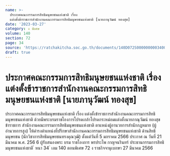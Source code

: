 ```yaml
---
name: >-
  ประกาศคณะกรรมการสิทธิมนุษยชนแห่งชาติ เรื่อง
  แต่งตั้งข้าราชการสำนักงานคณะกรรมการสิทธิมนุษยชนแห่งชาติ [นายภานุวัฒน์ ทองสุข]
date: '2023-03-27'
category: ง พิเศษ
volume: 140
section: 72
page: 34
source: 'https://ratchakitcha.soc.go.th/documents/140D072S0000000003400.pdf'
draft: true
---
```


# ประกาศคณะกรรมการสิทธิมนุษยชนแห่งชาติ เรื่อง แต่งตั้งข้าราชการสำนักงานคณะกรรมการสิทธิมนุษยชนแห่งชาติ [นายภานุวัฒน์ ทองสุข]

ประกาศคณะกรรมการสิทธิมนุษยชนแห่งชาติ เรื่อง แต่งตั้งข้าราชการสำนักงานคณะกรรมการสิทธิมนุษยชนแห่งชาติ ด้วยมีพระบรมราชโองการโปรดเกล้าโปรดกระหม่อมแต่งตั้งนายภาณุวัฒน์ ทองสุข ข้าราชการ สำนักงานคณะกรรมการสิทธิมนุษยชนแห่งชาติ ตาแหน่งผู้อานวยการสำนักกฎหมาย (ผู้อำนวยการสูง) ให้ดำรงตำแหน่งที่ปรึกษาสำนักงานคณะกรรมการสิทธิมนุษยชนแห่งชาติ ด้านสิทธิมนุษยชน (นักวิชาการสิทธิมนุษยชนทรงคุณวุฒิ) ตั้งแต่วันที่ 5 มกราคม 2566 ประกาศ ณ วันที่ 21 มีนาคม พ.ศ. 256 6 ผู้รับสนองพระ บรม ราชโองการ พรประไพ กาญจนรินทร์ ประธานกรรมการสิทธิมนุษยชนแห่งชาติ ้ หนา 34 ่ เลม 140 ตอนพิเศษ 72 ง ราชกิจจานุเบกษา 27 มีนาคม 2566
